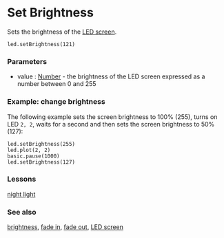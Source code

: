 # Set Brightness

Sets the brightness of the [LED screen](/device/screen).

```sig
led.setBrightness(121)
```

### Parameters

* value : [Number](/reference/types/number) - the brightness of the LED screen expressed as a number between 0 and 255

### Example: change brightness

The following example sets the screen brightness to 100% (255), turns on LED `2, 2`, waits for a second and then sets the screen brightness to 50% (127):

```blocks
led.setBrightness(255)
led.plot(2, 2)
basic.pause(1000)
led.setBrightness(127)
```

### Lessons

[night light](/lessons/night-light)

### See also

[brightness](/reference/led/brightness), [fade in](/reference/led/fade-in), [fade out](/reference/led/fade-out), [LED screen](/device/screen)

